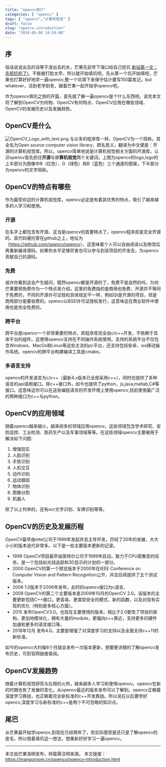 ```yaml
---
title: "opencv简介"
categories: [ "opencv" ]
tags: [ "opencv","计算机视觉" ]
draft: false
slug: "opencv-introduction"
date: "2019-05-08 14:59:00"
---
```


## 序

俗话说说出去的话等于泼出去的水，芒果先前夸下海口给自己挖坑 [新站第一文：先把坑挖了!](https://mangoroom.cn/feeling/blog-plans.html)。不能被打脸太早，所以就开始填坑吧。先从第一个坑开始填吧，芒果也打算好好地学一遍opencv,整一个坑填下来保守估计要写150篇笔记。but whatever，活到老学到老，跟着芒果一起开始学opencv吧。

 

作为opencv填坑之旅的开篇，首先就了解一遍opencv是个什么东西吧。读完本文将了解到OpenCV为何物、OpenCV有何特点、OpenCV应用在哪些领域、OpenCV的发展历史以及发展趋势。

## OpenCV是什么
![OpenCV_Logo_with_text.png][1]
与众多的程序库一样，OpenCV为一个简称。其全名为Open source computer vision library，顾名思义，翻译为中文便是：开源的计算机视觉库。所以，opencv简单地说是计算机视觉相关方面的开源库，认识opencv首先抓住**开源**与**计算机视觉**两个关键词。上图为opencv的logo,logo的上半部分为图像中R（红色）、G（绿色）和B（蓝色）三个通道的图案，下半部分为opencv的文字简称。

## 	OpenCV的特点有哪些

作为最受欢迎的计算机视觉库，opencv必定是有着其优秀的特点，吸引了越来越多的人学习和使用。 

### 开源

在名字上都包含有开源，这当是opencv的首要特点了。opencv程序库是完全开源的，其代码被托管在github之上，地址为（<https://github.com/opencv/opencv>）。这意味着个人可以自由阅读以及修改后再重新编译源码，如果你水平足够厉害也可以参与到该项目的开发去，为opencv贡献自己的源码。

### 免费

或许你看到这会产生疑问，既然opencv都是开源的了，免费不是自然的吗，为何芒果要把免费作为一个特点来介绍。这里的免费指的是商用也免费，开源并不等同于免费的，不同的开源许可证授权具体规定不一样，例如Qt是开源的项目，但是商用部分是要收费的。opencv以BSD许可证授权发行，这意味这在商业软件中使用也是完全免费的。 

### 跨平台

跨平台是opencv一个非常重要的特点，其程序库完全由c/c++开发，不依赖于具体平台的组件。这使得opencv支持在不同操作系统使用。支持的系统平台不仅包含Windows、MacOs和Linux等这些主流的pc平台，还支持包括安卓、ios移动操作系统。opencv的跨平台构建编译工具是cmake。 

### 多语言支持

opencv的开发语言为c/c++（最新4.x版本已全部采用c++），同时也提供了多种语言的api调用接口。除c++接口外，如今也提供了python，js,java,matlab,C#等接口。这意味这你可以在这些编程语言的开发环境上使用opencv,目前使用最广泛的两种接口为c++与python。 

## OpenCV的应用领域

随着opencv越来越火，越来阅多的领域应用opencv。这些领域包含学术研究、安防监控、工业检测、医药生产以及军事领域等等。在这些领域opencv主要被用于解决如下问题:



1. 增强现实
2. 人脸识别
3. 手势识别
4. 人机交互
5. 动作识别
6. 运动跟踪
7. 物体识别
8. 图像分割
9. 机器人

 

除了以上列举的，还有ocr文字识别、车牌识别等等。

## OpenCV的历史及发展历程

OpenCV最早由intel公司于1999年发起并且主导开发，历经了20年的发展，大大小小的版本迭代非常多。以下是一些主要版本更新的记录。

 

- 1999
OpenCV项目最早由英特尔公司于1999年启动，致力于CPU密集型的任务，是一个包括如光线追踪和3D显示的计划的一部分。
- 2000
OpenCV的第一个预览版本于2000年在IEEE Conference on Computer Vision and Pattern      Recognition公开，并且后续提供了五个测试版本。
- 2006
1.0版本于2006年发布，此时的opencv接口为c语言。
- 2009
OpenCV的第二个主要版本是2009年10月的OpenCV      2.0。该版本的主要更新包括C++接口，更容易、更类型安全的模式，新的函数，以及对现有实现的优化（特别是多核心方面）。
- 2015
发布OpenCV3.0。也现在主要使用的版本。相比于2.0更改了项目的架构，更加地模块化，拥有大量的module，更偏向c++靠近，支持更多的硬件加速和更多的语言接口等。
- 2018年12月
发布4.0。主要是增强了对深度学习的支持以及全面支持c++11的新标准。

如今的opencv大约每6个月就会发布一次版本更新，想要更详细的了解opencv发布历史，可到官网链接查阅。

## OpenCV发展趋势

随着计算机视觉研究与应用的火热，越来越多人学习和使用opencv。opencv在新的时期也有了发展的变化，从opencv最近的版本发布可以了解到。opencv正朝着深度学习靠拢，也正朝着完全新标准的c++开发靠拢。所以说在以后要学好opencv,深度学习与新标准的c++是两个不可忽略的知识点。 

## 尾巴

从芒果最开始学opencv,到现在已经两年了，但实际感受是还只是了解opencv的皮毛，所以借着填坑这一想法，想重新好好学习一遍opencv。 

---

本文由芒果浩明发布，转载需注明来源。
本文链接：https://mangoroom.cn/opencv/opencv-introduction.html


  [1]: https://mangoroom.cn/usr/uploads/2019/05/2013593432.png